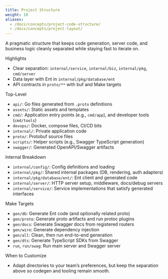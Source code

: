 ```yaml
---
title: Project Structure
weight: 10
aliases:
  - /docs/concepts/project-code-structure/
  - /docs/concepts/project-layout/
---
```


A pragmatic structure that keeps code generation, server code, and business logic cleanly separated while staying fast to iterate on.

Highlights
- Clear separation: `internal/service`, `internal/biz`, `internal/pkg`, `cmd/server`
- Data layer with Ent in `internal/pkg/database/ent`
- API contracts in `proto/**` with buf and Make targets

Top-Level
- `api/`: Go files generated from `.proto` definitions
- `assets/`: Static assets and templates
- `cmd/`: Application entry points (e.g., `cmd/app`), and developer tools (`cmd/tools`)
- `devops/`: Docker, compose files, CI/CD bits
- `internal/`: Private application code
- `proto/`: Protobuf source files
- `scripts/`: Helper scripts (e.g., Swagger TypeScript generation)
- `swagger/`: Generated OpenAPI/Swagger artifacts

Internal Breakdown
- `internal/config/`: Config definitions and loading
- `internal/pkg/`: Shared internal packages (DB, rendering, auth adapters)
- `internal/pkg/database/ent/`: Ent client and generated code
- `internal/server/`: HTTP server setup, middleware, docs/debug servers
- `internal/service/`: Service implementations that satisfy generated interfaces

Make Targets
- `gen/db`: Generate Ent code (and optionally related proto)
- `gen/proto`: Generate proto artifacts and run protoc plugins
- `gen/docs`: Generate Swagger docs from registered routers
- `gen/wire`: Generate dependency injection
- `gen/all`: Clean, then run end-to-end generation
- `gen/dts`: Generate TypeScript SDKs from Swagger
- `run`, `run/swag`: Run main server and Swagger server

When to Customize
- Adapt directories to your team’s preferences, but keep the separation above so codegen and tooling remain smooth.

